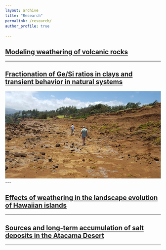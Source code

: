 ```yaml
---
layout: archive
title: "Research"
permalink: /research/
author_profile: true

---
```

<h2><b><a href="https://aliperezfodich.github.io/research/volcanic-weathering">Modeling weathering of volcanic rocks</a></b></h2> 

---
<h2><b><a href="https://aliperezfodich.github.io/research/GeSi-clays">Fractionation of Ge/Si ratios in clays and transient behavior in natural systems</a></b></h2> 

<img style="float: center;" src="/images/research2.jpg">
---
<h2><b><a href="https://aliperezfodich.github.io/research/Hawaii-landscape">Effects of weathering in the landscape evolution of Hawaiian islands</a></b></h2> 

---
<h2><b><a href="https://aliperezfodich.github.io/research/Atacama-nitrates">Sources and long-term accumulation of salt deposits in the Atacama Desert</a></b></h2> 

----




